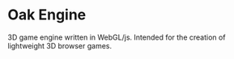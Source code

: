 # Oak Engine

3D game engine written in WebGL/js. Intended for the creation of lightweight 3D browser games.

